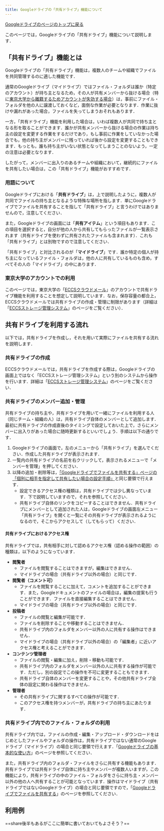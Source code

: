 ```yaml
---
title: Googleドライブの「共有ドライブ」機能について
---
```


[Googleドライブのページのトップに戻る](.)

このページでは，Googleドライブの「共有ドライブ」機能について説明します．

## 「共有ドライブ」機能とは

Googleドライブの「共有ドライブ」機能は，複数人のチームや組織でファイルを共同管理するのに適した機能です．

通常のGoogleドライブ（マイドライブ）ではファイル・フォルダは誰か（特定のアカウント）が持ち主となるため，その人が共有メンバーから抜ける場合（特に[東京大学から離籍するためアカウントが失効する場合](/systems/leave/)）は，事前にファイル・フォルダを他の人に譲渡しておくなど，面倒な作業が必要となります．作業に抜けや漏れがあった場合，ファイルを失ってしまうおそれもあります．

一方，「共有ドライブ」機能を利用した場合は，いわば複数人が共同で持ち主となる形を取ることができます．誰かが共有メンバーから抜ける場合の作業は持ち主の設定を変更する作業をするだけであり，もし事前に作業をしていなかった場合でも，他の持ち主がメンバーに残っていれば後から設定を変更することもできます．もっとも，誰も持ち主がいない状態となってしまうことのないよう，一定の注意は必要となります．

したがって，メンバーに出入りのあるチームや組織において，継続的にファイルを共有したい場合は，この「共有ドライブ」機能がおすすめです．

### 用語について

Googleドライブにおける「**共有ドライブ**」は，上で説明したように，複数人が共同でファイルの持ち主となるような特殊な場所を指します．単にGoogleドライブでファイルを共有することを指して「共有ドライブ」と言うわけではありませんので，注意してください．

また，Googleドライブの画面には「**共有アイテム**」という項目もあります．この項目を選択すると，自分が他の人から共有してもらったファイルが一覧表示されます（共有ドライブを使わずに共有されたファイルも含まれます）．これも「共有ドライブ」とは別物ですので注意してください．

「共有ドライブ」と対比されるのが「**マイドライブ**」です．誰か特定の個人が持ち主になっているファイル・フォルダは，他の人に共有しているものも含め，すべてその人の「マイドライブ」の中にあります．

### 東京大学のアカウントでの利用

このページでは，東京大学の「[ECCSクラウドメール](/eccs_cloud_email)」のアカウントで共有ドライブ機能を利用することを想定して説明しています．なお，保存容量の都合上，ECCSクラウドメールでは共有ドライブの作成・管理に制限があります（詳細は「[ECCSストレージ管理システム](https://www.ecc.u-tokyo.ac.jp/storage_mgt/)」のページをご覧ください）．

## 共有ドライブを利用する流れ

以下では，共有ドライブを作成し，それを用いて実際にファイルを共有する流れを説明します．

### 共有ドライブの作成

ECCSクラウドメールでは，共有ドライブを作成する際は，Googleドライブの画面上ではなく「ECCSストレージ管理システム」という別のシステムから操作を行います．詳細は「[ECCSストレージ管理システム](https://www.ecc.u-tokyo.ac.jp/storage_mgt/)」のページをご覧ください．

### 共有ドライブのメンバー追加・管理

共有ドライブの持ち主や，共有ドライブを用いて一緒にファイルを利用する人（同じチーム・組織の人）は，共有ドライブ自体のメンバーとして追加します．最初に共有ドライブの作成直後のタイミングで設定しておいた上で，さらにメンバーに出入りがあった場合に随時更新するといいでしょう．手順は以下の通りです．

1. Googleドライブの画面で，左のメニューから「共有ドライブ」を選んでください．作成した共有ドライブが表示されます．
1. 一覧内の共有ドライブの名前を右クリックして，表示されるメニューで「メンバーを管理」を押してください．
1. 以降の追加・削除等は，[「Googleドライブでファイルを共有する」ページの「個別に相手を指定して共有したい場合の設定手順」](share#...)と同じ要領で行えます．
    - 設定できるアクセス権の種類は，共有ドライブでは少し異なっています．下で説明していますので，それを参照してください．
    - 共有ドライブ自体のリンクをコピーすることはできません．共有ドライブにメンバーとして追加された人は，Googleドライブの画面左メニュー「共有ドライブ」を開くと一覧にその共有ドライブが表示されるようになるので，そこからアクセスして（してもらって）ください．

#### 共有ドライブにおけるアクセス権

共有ドライブでは，共有相手に対して認めるアクセス権（認める操作の範囲）の種類は，以下のようになっています．

- **閲覧者**
    - ファイルを閲覧することはできますが，編集はできません．
    - マイドライブの場合（共有ドライブ以外の場合）と同じです．
- **閲覧者（コメント可）**
    - ファイルを閲覧することに加えて，コメントを追加することができます．また，Googleドキュメントのファイルの場合は，編集の提案も行うことができます．ファイルを直接編集することはできません．
    - マイドライブの場合（共有ドライブ以外の場合）と同じです．
- **投稿者**
    - ファイルの閲覧と編集が可能です．
    - ファイルを削除することや移動することはできません．
    - 共有ドライブ内のフォルダをメンバー以外の人に共有する操作はできません．
    - マイドライブの場合（共有ドライブ以外の場合）の「編集者」に近いアクセス権と考えることができます．
- **コンテンツ管理者**
    - ファイルの閲覧・編集に加え，削除・移動も可能です．
    - 共有ドライブ内のフォルダをメンバー以外の人に共有する操作が可能です．ただし，別の設定でこの操作を不可に変更することもできます．
    - 共有ドライブ自体のメンバーを変更することや，その他共有ドライブ全体の設定に関わる操作はできません．
- **管理者**
    - その共有ドライブに関するすべての操作が可能です．
    - このアクセス権を持つメンバーが，共有ドライブの持ち主にあたります．

### 共有ドライブ内でのファイル・フォルダの利用

共有ドライブ内では，ファイルの作成・編集・アップロード・ダウンロードをはじめとしたファイルやフォルダの操作は，共有ドライブではない通常のGoogleドライブ（マイドライブ）の場合と同じ要領で行えます．「[Googleドライブの基本的な使い方](basic)」のページを参照してください．

また，共有ドライブ内のフォルダ・ファイルをさらに共有する機能もあります．共有ドライブでは共有ドライブ自体に持ち主やメンバーが複数人いますが，この機能により，共有ドライブの中のファイル・フォルダをさらに持ち主・メンバー以外の他の人へ共有することが可能となっています．操作はマイドライブ（共有ドライブではないGoogleドライブ）の場合と同じ要領ですので，「[Googleドライブでファイルを共有する](share)」のページを参照してください．

## 利用例

==share後半もあるがここに簡単に書いておいてもよさそう？==
